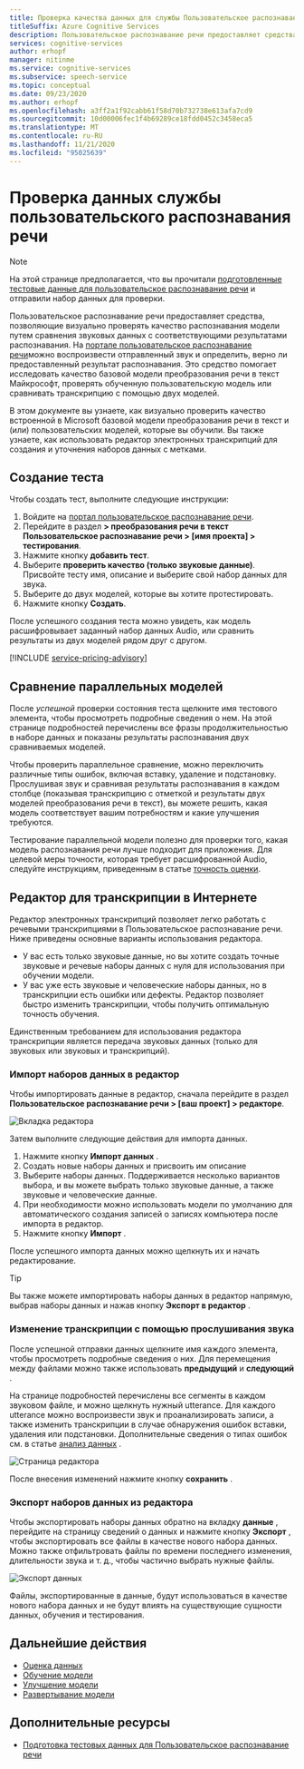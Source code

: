 ```yaml
---
title: Проверка качества данных для службы Пользовательское распознавание речи-Speech
titleSuffix: Azure Cognitive Services
description: Пользовательское распознавание речи предоставляет средства, позволяющие визуально проверять качество распознавания модели путем сравнения звуковых данных с соответствующими результатами распознавания. Можно воспроизвести отправленный звук и определить, верно ли предоставленный результат распознавания.
services: cognitive-services
author: erhopf
manager: nitinme
ms.service: cognitive-services
ms.subservice: speech-service
ms.topic: conceptual
ms.date: 09/23/2020
ms.author: erhopf
ms.openlocfilehash: a3ff2a1f92cabb61f58d70b732738e613afa7cd9
ms.sourcegitcommit: 10d00006fec1f4b69289ce18fdd0452c3458eca5
ms.translationtype: MT
ms.contentlocale: ru-RU
ms.lasthandoff: 11/21/2020
ms.locfileid: "95025639"
---
```

# <a name="inspect-custom-speech-data"></a>Проверка данных службы пользовательского распознавания речи

> [!NOTE]
> На этой странице предполагается, что вы прочитали [подготовленные тестовые данные для пользовательское распознавание речи](./how-to-custom-speech-test-and-train.md) и отправили набор данных для проверки.

Пользовательское распознавание речи предоставляет средства, позволяющие визуально проверять качество распознавания модели путем сравнения звуковых данных с соответствующими результатами распознавания. На [портале пользовательское распознавание речи](https://speech.microsoft.com/customspeech)можно воспроизвести отправленный звук и определить, верно ли предоставленный результат распознавания. Это средство помогает исследовать качество базовой модели преобразования речи в текст Майкрософт, проверять обученную пользовательскую модель или сравнивать транскрипцию с помощью двух моделей.

В этом документе вы узнаете, как визуально проверить качество встроенной в Microsoft базовой модели преобразования речи в текст и (или) пользовательских моделей, которые вы обучили. Вы также узнаете, как использовать редактор электронных транскрипций для создания и уточнения наборов данных с метками.

## <a name="create-a-test"></a>Создание теста

Чтобы создать тест, выполните следующие инструкции:

1. Войдите на [портал пользовательское распознавание речи](https://speech.microsoft.com/customspeech).
2. Перейдите в раздел **> преобразования речи в текст Пользовательское распознавание речи > [имя проекта] > тестирования**.
3. Нажмите кнопку **добавить тест**.
4. Выберите **проверить качество (только звуковые данные)**. Присвойте тесту имя, описание и выберите свой набор данных для звука.
5. Выберите до двух моделей, которые вы хотите протестировать.
6. Нажмите кнопку **Создать**.

После успешного создания теста можно увидеть, как модель расшифровывает заданный набор данных Audio, или сравнить результаты из двух моделей рядом друг с другом.

[!INCLUDE [service-pricing-advisory](includes/service-pricing-advisory.md)]

## <a name="side-by-side-model-comparisons"></a>Сравнение параллельных моделей

После _успешной_ проверки состояния теста щелкните имя тестового элемента, чтобы просмотреть подробные сведения о нем. На этой странице подробностей перечислены все фразы продолжительностью в наборе данных и показаны результаты распознавания двух сравниваемых моделей.

Чтобы проверить параллельное сравнение, можно переключить различные типы ошибок, включая вставку, удаление и подстановку. Прослушивая звук и сравнивая результаты распознавания в каждом столбце (показывая транскрипцию с отметкой и результаты двух моделей преобразования речи в текст), вы можете решить, какая модель соответствует вашим потребностям и какие улучшения требуются.

Тестирование параллельной модели полезно для проверки того, какая модель распознавания речи лучше подходит для приложения. Для целевой меры точности, которая требует расшифрованной Audio, следуйте инструкциям, приведенным в статье [точность оценки](how-to-custom-speech-evaluate-data.md).

## <a name="online-transcription-editor"></a>Редактор для транскрипции в Интернете

Редактор электронных транскрипций позволяет легко работать с речевыми транскрипциями в Пользовательское распознавание речи. Ниже приведены основные варианты использования редактора. 

* У вас есть только звуковые данные, но вы хотите создать точные звуковые и речевые наборы данных с нуля для использования при обучении модели.
* У вас уже есть звуковые и человеческие наборы данных, но в транскрипции есть ошибки или дефекты. Редактор позволяет быстро изменить транскрипции, чтобы получить оптимальную точность обучения.

Единственным требованием для использования редактора транскрипции является передача звуковых данных (только для звуковых или звуковых и транскрипций).

### <a name="import-datasets-to-editor"></a>Импорт наборов данных в редактор

Чтобы импортировать данные в редактор, сначала перейдите в раздел **Пользовательское распознавание речи > [ваш проект] > редакторе**.

![Вкладка редактора](media/custom-speech/custom-speech-editor-detail.png)

Затем выполните следующие действия для импорта данных.

1. Нажмите кнопку **Импорт данных** .
1. Создать новые наборы данных и присвоить им описание
1. Выберите наборы данных. Поддерживается несколько вариантов выбора, и вы можете выбрать только звуковые данные, а также звуковые и человеческие данные.
1. При необходимости можно использовать модели по умолчанию для автоматического создания записей о записях компьютера после импорта в редактор.
1. Нажмите кнопку **Импорт** .

После успешного импорта данных можно щелкнуть их и начать редактирование.

> [!TIP]
> Вы также можете импортировать наборы данных в редактор напрямую, выбрав наборы данных и нажав кнопку **Экспорт в редактор** .

### <a name="edit-transcription-by-listening-to-audio"></a>Изменение транскрипции с помощью прослушивания звука

После успешной отправки данных щелкните имя каждого элемента, чтобы просмотреть подробные сведения о них. Для перемещения между файлами можно также использовать **предыдущий** и **следующий** .

На странице подробностей перечислены все сегменты в каждом звуковом файле, и можно щелкнуть нужный utterance. Для каждого utterance можно воспроизвести звук и проанализировать записи, а также изменить транскрипции в случае обнаружения ошибок вставки, удаления или подстановки. Дополнительные сведения о типах ошибок см. в статье [анализ данных](how-to-custom-speech-evaluate-data.md) .

![Страница редактора](media/custom-speech/custom-speech-editor.png)

После внесения изменений нажмите кнопку **сохранить** .

### <a name="export-datasets-from-the-editor"></a>Экспорт наборов данных из редактора

Чтобы экспортировать наборы данных обратно на вкладку **данные** , перейдите на страницу сведений о данных и нажмите кнопку **Экспорт** , чтобы экспортировать все файлы в качестве нового набора данных. Можно также отфильтровать файлы по времени последнего изменения, длительности звука и т. д., чтобы частично выбрать нужные файлы. 

![Экспорт данных](media/custom-speech/custom-speech-editor-export.png)

Файлы, экспортированные в данные, будут использоваться в качестве нового набора данных и не будут влиять на существующие сущности данных, обучения и тестирования.

## <a name="next-steps"></a>Дальнейшие действия

- [Оценка данных](how-to-custom-speech-evaluate-data.md)
- [Обучение модели](how-to-custom-speech-train-model.md)
- [Улучшение модели](how-to-custom-speech-improve-accuracy.md)
- [Развертывание модели](how-to-custom-speech-deploy-model.md)

## <a name="additional-resources"></a>Дополнительные ресурсы

- [Подготовка тестовых данных для Пользовательское распознавание речи](./how-to-custom-speech-test-and-train.md)